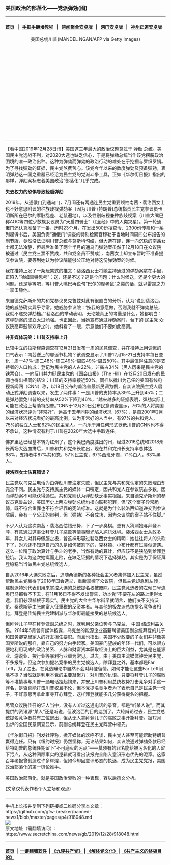 ### 美国政治的部落化——党派弹劾(图)
------------------------

#### [首页](https://github.com/gfw-breaker/banned-news1/blob/master/README.md) &nbsp;&nbsp;|&nbsp;&nbsp; [手把手翻墙教程](https://github.com/gfw-breaker/guides/wiki) &nbsp;&nbsp;|&nbsp;&nbsp; [禁闻聚合安卓版](https://github.com/gfw-breaker/bn-android) &nbsp;&nbsp;|&nbsp;&nbsp; [网门安卓版](https://github.com/oGate2/oGate) &nbsp;&nbsp;|&nbsp;&nbsp; [神州正道安卓版](https://github.com/SzzdOgate/update) 



<div class="article_right" style="fone-color:#000">
 <p style="text-align: center;">
  <img alt="" src="https://img3.secretchina.com/pic/2019/12-21/p2587181a936624585-ss.jpg"/>
  <br>
   美国总统川普(MANDEL NGAN/AFP via Getty Images)
   <span id="hideid" name="hideid" style="color:red;display:none;">
    <span href="https://www.secretchina.com">
    </span>
   </span>
  </br>
 </p>
 <div id="txt-mid1-t21-2017">
  <ins class="adsbygoogle" data-ad-client="ca-pub-1276641434651360" data-ad-slot="2451032099" style="display:inline-block;width:336px;height:280px">
  </ins>
  

---


  </div>
 </div>
 <p>
  【看中国2019年12月28日讯】美国这三年最大的政治议题莫过于
  <span href="https://www.secretchina.com/news/gb/tag/弹劾" target="_blank">
   弹劾
  </span>
  总统。美国民主党选战不利，对2020大选也缺乏信心，于是将弹劾总统当作该党摆脱政治困境的唯一政治出种。这种为弹劾而弹劾的政治行动的难处在于挖掘与罗织罗锅。为了寻找弹劾的证据，民主党煞费苦心。该党今年以来的数度弹劾及预备弹劾，表明弹劾这一国之重器已经沦为民主党的党派斗争工具，正如《华尔街日报》指出的那样，弹劾案标志着美国政治“部落化”几乎完成。
  <span id="hideid" name="hideid" style="color:red;display:none;">
   <span href="https://www.secretchina.com">
   </span>
  </span>
 </p>
 <p>
  <strong>
   失去权力的恐惧导致轻启弹劾
  </strong>
 </p>
 <p>
  2019年，从通俄门到通乌门，7月间还有两通连民主党重要领袖南茜・裴洛西女士也不好意思附议的种族歧视弹劾案（因为
  <span href="https://www.secretchina.com/news/gb/tag/川普" target="_blank">
   川普
  </span>
  (特朗普)总统指责民主党参议员卡明斯所在巴尔的摩脏乱差、老鼠遍地），以及性别歧视兼种族歧视案（川普大嘴巴称AOC等四位少数族女议员为“天启四骑士”（《圣经》中的人类灾星）。第一轮通俄门还认真准备了一番，历时23个月，在发出500份搜查令、2300份传票和一系列起诉书后，美国负责“通俄门”调查的特别检察官穆勒于当地时间周四公布报告的删节版，竟然没法证明川普总统与莫斯科勾结，但大选在即，连一向沉稳的南茜女士都无法冷静，但最后准备了两个半月的通乌门弹劾案虽然于12月18日在众议院被通过（民主党三票不赞成，共和党全员不赞成），南茜女士却宣布暂时不准备提交参议院，要等到她认为参议院能够公正地对待这份弹劾案的时候。
 </p>
 <p>
  我在推特上发了一条玩笑式的推文：裴洛西女士将她主持通过的弹劾案拿在手里，正陷入“哈姆雷特思考”：送，还是不送？这是个问题；什么时候送，还是个更大的问题。还是等等吧，等川普大嘴巴再说句“巴尔的摩老鼠”之类的话，就以雷霆之力一掌击毙他。
 </p>
 <p>
  来自德克萨斯州的共和党参议员克鲁兹对此有很直白的分析，认为“说到裴洛西，她的威胁确实异乎寻常。她威胁参议院：‘按我的意愿做，否则我就不弹劾总统，我就不递交弹劾档。’”裴洛西的举动表明，无论她真正的考量是什么，她都明白：这弹劾案的成立太过勉强。也正因此，当她宣布通过弹劾案时，台下的
  <span href="https://www.secretchina.com/news/gb/tag/民主党" target="_blank">
   民主党
  </span>
  众议院高声鼓掌欢呼之时，她斜看了一眼，示意他们不要如此高调。
 </p>
 <p>
  <strong>
   并非媒体玩笑：川普支持率上升
  </strong>
 </p>
 <p>
  比较中立的拉斯穆森调查在12月21日发布一周的民意调查，并在推特上用调侃的口气表示：南茜送上的耶诞节礼物？该调查显示了川普12月15-21日支持率每日变化：周一47%-周二48%-周三49%-周四49%-周五50%。其中最值得注意的是支持者的人口构成：登记为民主党的人占22%，非裔占34%（黑人历来是民主党的铁票仓）。一向反川并力挺民主党的《国会山报》（The Hill）在12月20日发布的民调也得出相同的结论：川普的支持率接近50%。同样以批川为己任的美国有线电视新闻网（CNN）称，以18日公布的盖洛普最新民调为例，自众议院民主党人启动正式弹劾调查以来，发生了两件事：一是川普的支持率从39%上升到45%；二是弹劾罢免川普的支持率从52%下降到46%，“越来越多的证据表明，弹劾实际上可能在政治上帮助特朗普。”CNN于12月20日公布民意调查显示，76%的人将美国的经济状况评为“非常好”，远高于去年同期的经济状况（67%），是自2001年2月以来对经济状况看好的最高比例。认为非常好的人当中，有97%的共和党人，75%的独立人士和62%的民主党人。一向乐于用任何形式贬低川普的CNN也不得不承认，这种情况有利于川普在2020年大选中争取连任。
 </p>
 <p>
  佛罗里达已经基本转为红州了，这个奥巴两度胜出的州，经过2016总统和2018州长两场大选血拼后，川普和共和党州长胜出，现在共和党州长支持率总体达68%，支持者中87%共和党，57%民主党，67%西班牙裔，71%白人，63%黑人。
 </p>
 <p>
  <strong>
   裴洛西女士估算错误？
  </strong>
 </p>
 <p>
  民主党以乌克兰电话为由弹劾川普注定失败，但民主党与共和党认定的失败理由却完全不同。民主党与支持民主党的媒体一口咬定，因共和党人在参议院占多数，因而弹劾案不可能获得通过。共和党则认为弹劾缺乏事实根据。来自德克萨斯州的参议员克鲁兹说，美国历史上两次弹劾总统均指向联邦犯罪，但“这个案子异常脆弱，既不符合重罪也不符合轻罪的宪法标准。这就是为什么裴洛西知道递交到参议院后，会有一个公正的审判，但（弹劾）不会成功，因为众议院的案子站不住脚。”
 </p>
 <p>
  不少人认为这次南茜・裴洛西估错形势，下了一步臭棋。更有人猜测她与拜登不睦，有意通过这事让拜登儿子腐败等情事曝光陷入尴尬处境。裴洛西女士从政多年，其女儿对其母佩服之极，曾这样形容过裴洛西女士的精明：她往往将人的头砍下了，对方还不知道自己的头是如何被割下的，克林顿、小布什都有过类似遭遇。这么一位精于政治算计与争斗的老手，当然有她的算计，但应该不是狭隘到给拜登挖坑。我认为这次她铤而走险，在缺乏证据的情况下选择弹劾，其实是为了保证拜登稳稳当当做民主党总统候选人。
 </p>
 <p>
  自从2016年大选失败之后，追随桑德斯的各种社会主义者集体加入民主党，虽然帮助民主党赢得了2018年国会选举，重新掌控了众议院，但民主党却急剧左倾，建制派特别代表们用来掌控大选的总统提名权被废除。民主党竞选者的左倾口号连奥巴马都看不下去，在11月16日不得不发出警告，劝本党“不要在左的路上走得太远，我们必须植根于现实”。民主党的大金主华尔街早就明言，他们决不支持沃伦、桑德斯等主张向富人征重税的反资本者。与其他的极左派总统提名竞争者相比，拜登是传统民主党建制派与华尔街最能接受的总统候选人。
 </p>
 <p>
  但拜登儿子早在拜登做副总统之时，就利用父亲位势与乌克兰、
  <span href="https://www.secretchina.com" target="_blank">
   中国
  </span>
  结成利益关系。2014年5月曾有媒体披露，乌克兰的能源企业高薪聘请美国副总统拜登的儿子和国务卿克里家人的好友担任要职。而且也指出，美国不少政要的子女们并非像美国梦所说的那样，靠自己的努力白手起家。美国豪门望族的年轻一代们，可以很方便地利用现成的政治关系、人脉和财富资本获取经济上的巨大利益，尤其是在能源业、游说业、投行业等暴利行业颇为常见。过去，由于美国主流媒体钟爱民主党，不多报导。但这次参加提名竞争的民主党候选人，除拜登之外，基本都是Far Left，为了胜出，在竞选辩论中自然不会对拜登留情。如何才能让这些Far Left闭嘴不提？当然就是利用本党的主要凝聚力：对川普的仇恨。只要将拜登儿子的腐败等不堪情事与川普一通电话挂起钩来，并安上川普利用总统权势打击竞争对手这一罪名，是否真能打击川普权且不论，但本党提名竞争者为了表示自己是民主党一份子，不好意思再拿此事寻开心拜登，这样拜登就能多几分获得提名的把握。
 </p>
 <p>
  尽管众议院传召的证人当中，没有人听过这通电话的录音，都是“听某人说”，而其提供的资讯源“某人”还是听说，但波洛西的目的达到了。六轮辩论过去，民主党总统提名竞争者共有三位退出，但从无人拿拜登儿子的腐败之事开撕拜登。据12月出炉的全国民意调查显示，前副总统拜登在民主党阵营中领先。
 </p>
 <p>
  《华尔街日报》刊发社评称，撇开媒体的欢呼不谈，民主党人甚至可能帮助特朗普赢得连任。只有《纽约时报》仍然坚称，无论结果如何，众议院通过弹劾条款已经给特朗普的总统任期留下“不可磨灭的污点”——莫须有的罪名能给被污名化的人留下污点，从这种罔顾事实的逻辑就可看出该报完全陷入意识形态优先的泥潭。这家百年老报曾创造过许多辉煌，但如今却因意识形态的执迷，成为民主党党报，美国政治部落化的第一舆论推手。
 </p>
 <p>
  美国政治部落化，就是美国政治衰败的一种表现，容以后撰文分析。
 </p>
 (文章仅代表作者个人立场和观点)
 <center>
  <div>
   <div id="txt-mid2-t22-2017" style="display: block;  max-height: 351px;  overflow: hidden;">
    <div id="SC-21xxx">
    </div>
    <ins class="adsbygoogle" data-ad-client="ca-pub-1276641434651360" data-ad-format="auto" data-ad-slot="4301710469" data-full-width-responsive="true" style="display:block">
    </ins>
   </div>
  </div>
 </center>
 <div style="padding-top:5px;">
 </div>
</div>

<hr/>
手机上长按并复制下列链接或二维码分享本文章：<br/>
https://github.com/gfw-breaker/banned-news1/blob/master/pages/p4/918048.md <br/>
<a href='https://github.com/gfw-breaker/banned-news1/blob/master/pages/p4/918048.md'><img src='https://github.com/gfw-breaker/banned-news1/blob/master/pages/p4/918048.md.png'/></a> <br/>
原文地址（需翻墙访问）：https://www.secretchina.com/news/gb/2019/12/28/918048.html


------------------------
#### [首页](https://github.com/gfw-breaker/banned-news1/blob/master/README.md) &nbsp;|&nbsp; [一键翻墙软件](https://github.com/gfw-breaker/nogfw/blob/master/README.md) &nbsp;| [《九评共产党》](https://github.com/gfw-breaker/9ping.md/blob/master/README.md#九评之一评共产党是什么) | [《解体党文化》](https://github.com/gfw-breaker/jtdwh.md/blob/master/README.md) | [《共产主义的终极目的》](https://github.com/gfw-breaker/gczydzjmd.md/blob/master/README.md)


<img src='http://gfw-breaker.win/banned-news/pages/p4/918048.md' width='0px' height='0px'/>